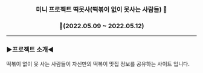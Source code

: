 <div align = "center">
  
### **미니 프로젝트 떡못사(떡볶이 없이 못사는 사람들)**  🥵

### **📆(2022.05.09 ~ 2022.05.12)**  
  -- -
</div>  

### ▶️**프로젝트 소개**◀️<br/>
 떡볶이 없이 못 사는 사람들이 자신만의 떡볶이 맛집 정보를 공유하는 사이트 입니다.

